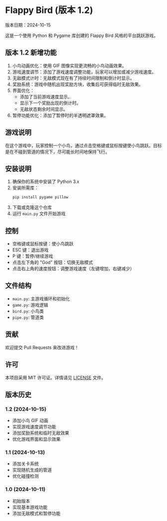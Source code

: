 # Flappy Bird (版本 1.2)

版本日期：2024-10-15

这是一个使用 Python 和 Pygame 库创建的 Flappy Bird 风格的平台跳跃游戏。

## 版本 1.2 新增功能

1. 小鸟动画优化：使用 GIF 图像实现更流畅的小鸟动画效果。
2. 游戏速度调节：添加了游戏速度调整功能，玩家可以增加或减少游戏速度。
3. 无敌模式计时：无敌模式现在有了持续时间限制和倒计时显示。
4. 奖励系统：游戏中随机出现奖励方块，收集后可获得临时无敌效果。
5. 界面优化：
   - 添加了当前游戏速度显示。
   - 显示下一个奖励出现的倒计时。
   - 无敌状态剩余时间显示。
6. 暂停功能优化：添加了暂停时的半透明遮罩效果。

## 游戏说明

在这个游戏中，玩家控制一个小鸟，通过点击空格键或鼠标按键使小鸟跳跃。目标是在不碰到管道的情况下，尽可能长时间地保持飞行。

## 安装说明

1. 确保你的系统中安装了 Python 3.x
2. 安装所需库：
   ```bash
   pip install pygame pillow
   ```
3. 下载或克隆这个仓库
4. 运行 `main.py` 文件开始游戏

## 控制

- 空格键或鼠标按键：使小鸟跳跃
- ESC 键：退出游戏
- P 键：暂停/继续游戏
- 点击左下角的 "God" 按钮：切换无敌模式
- 点击右上角的速度按钮：调整游戏速度（左键增加，右键减少）

## 文件结构

- `main.py`: 主游戏循环和初始化
- `game.py`: 游戏逻辑
- `bird.py`: 小鸟类
- `pipe.py`: 管道类

## 贡献

欢迎提交 Pull Requests 来改进游戏！

## 许可

本项目采用 MIT 许可证。详情请见 [LICENSE](LICENSE) 文件。

## 版本历史

### 1.2 (2024-10-15)
- 添加小鸟 GIF 动画
- 实现游戏速度调节功能
- 添加奖励系统和临时无敌效果
- 优化游戏界面和显示效果

### 1.1 (2024-10-13)
- 添加关卡系统
- 实现随机生成的管道
- 优化碰撞检测

### 1.0 (2024-10-11)
- 初始版本
- 实现基本游戏功能
- 添加无敌模式和暂停功能
